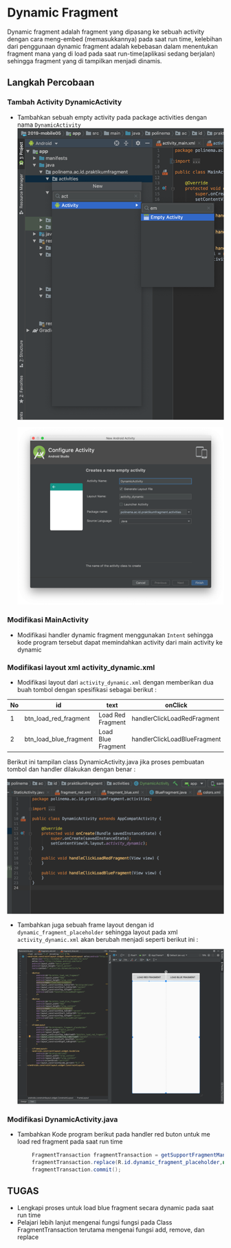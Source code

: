 # Dynamic Fragment

Dynamic fragment adalah fragment yang dipasang ke sebuah activity dengan cara meng-embed (memasukkannya) pada saat run time, kelebihan dari penggunaan dynamic fragment adalah kebebasan dalam menentukan fragment mana yang di load pada saat run-time(aplikasi sedang berjalan) sehingga fragment yang di tampilkan menjadi dinamis.

## Langkah Percobaan

### Tambah Activity DynamicActivity

- Tambahkan sebuah empty activity pada package activities dengan nama `DynamicActivity`
  ![layoutjava](images/14-dynamic-activity.png)

  ![layoutjava](images/15-dynamic-activity.png)

### Modifikasi MainActivity

- Modifikasi handler dynamic fragment menggunakan `Intent` sehingga kode program tersebut dapat memindahkan activity dari main activity ke dynamic

### Modifikasi layout xml activity_dynamic.xml

- Modifikasi layout dari `activity_dynamic.xml` dengan memberikan dua buah tombol dengan spesifikasi sebagai berikut :

| No  | id                     | text               | onClick                      |
| --- | ---------------------- | ------------------ | ---------------------------- |
| 1   | btn_load_red_fragment  | Load Red Fragment  | handlerClickLoadRedFragment  |
| 2   | btn_load_blue_fragment | Load Blue Fragment | handlerClickLoadBlueFragment |

Berikut ini tampilan class DynamicActivity.java jika proses pembuatan tombol dan handler dilakukan dengan benar :

![layoutjava](images/17-dynamic-activity.png)

- Tambahkan juga sebuah frame layout dengan id `dynamic_fragment_placeholder` sehingga layout pada xml `activity_dynamic.xml` akan berubah menjadi seperti berikut ini :

  ![layoutjava](images/16-dynamic-activity.png)

### Modifikasi DynamicActivity.java

- Tambahkan Kode program berikut pada handler red buton untuk me load red fragment pada saat run time

```java
        FragmentTransaction fragmentTransaction = getSupportFragmentManager().beginTransaction();
        fragmentTransaction.replace(R.id.dynamic_fragment_placeholder,new RedFragment());
        fragmentTransaction.commit();

```

## TUGAS

- Lengkapi proses untuk load blue fragment secara dynamic pada saat run time
- Pelajari lebih lanjut mengenai fungsi fungsi pada Class FragmentTransaction terutama mengenai fungsi add, remove, dan replace

